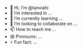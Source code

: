 - 👋 Hi, I’m @tanviahi
- 👀 I’m interested in ...
- 🌱 I’m currently learning ...
- 💞️ I’m looking to collaborate on ...
- 📫 How to reach me ...
- 😄 Pronouns: ...
- ⚡ Fun fact: ...

<!---
tanviahi/tanviahi is a ✨ special ✨ repository because its `README.md` (this file) appears on your GitHub profile.
You can click the Preview link to take a look at your changes.
--->
